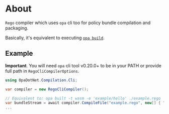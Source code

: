 # About

`Rego` compiler which uses `opa` cli too for policy bundle compilation and packaging.

Basically, it's equivalent to executing [`opa build`](https://www.openpolicyagent.org/docs/latest/cli/#opa-build).

## Example

**Important**. You will need `opa` cli tool v0.20.0+ to be in your PATH or provide full path in `RegoCliCompilerOptions`.

```csharp
using OpaDotNet.Compilation.Cli;

var compiler = new RegoCliCompiler();

// Equivalent to: opa built -t wasm -e 'example/hello' ./example.rego
var bundleStream = await compiler.CompileFile("example.rego", new[] { "example/hello" });
...
```
